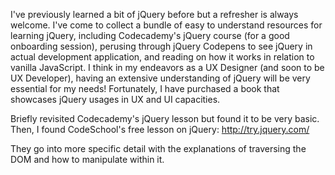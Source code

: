 I've previously learned a bit of jQuery before but a refresher is always welcome. I've come to collect a bundle of easy to understand resources for learning jQuery, including Codecademy's jQuery course (for a good onboarding session), perusing through jQuery Codepens to see jQuery in actual development application, and reading on how it works in relation to vanilla JavaScript.
I think in my endeavors as a UX Designer (and soon to be UX Developer), having an extensive understanding of jQuery will be very essential for my needs! Fortunately, I have purchased a book that showcases jQuery usages in UX and UI capacities.

Briefly revisited Codecademy's jQuery lesson but found it to be very basic. Then, I found CodeSchool's free lesson on jQuery: http://try.jquery.com/

They go into more specific detail with the explanations of traversing the DOM and how to manipulate within it.
